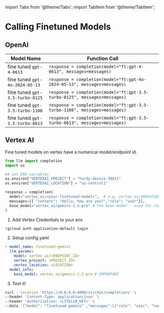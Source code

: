 import Tabs from '@theme/Tabs';
import TabItem from '@theme/TabItem';


# Calling Finetuned Models

## OpenAI


| Model Name                | Function Call                                                          |
|---------------------------|-----------------------------------------------------------------|
| fine tuned `gpt-4-0613`    | `response = completion(model="ft:gpt-4-0613", messages=messages)`     |
| fine tuned `gpt-4o-2024-05-13` | `response = completion(model="ft:gpt-4o-2024-05-13", messages=messages)` |
| fine tuned `gpt-3.5-turbo-0125` | `response = completion(model="ft:gpt-3.5-turbo-0125", messages=messages)` |
| fine tuned `gpt-3.5-turbo-1106` | `response = completion(model="ft:gpt-3.5-turbo-1106", messages=messages)` |
| fine tuned `gpt-3.5-turbo-0613` | `response = completion(model="ft:gpt-3.5-turbo-0613", messages=messages)` |


## Vertex AI

Fine tuned models on vertex have a numerical model/endpoint id. 

<Tabs>
<TabItem value="sdk" label="SDK">

```python
from llm import completion
import os

## set ENV variables
os.environ["VERTEXAI_PROJECT"] = "hardy-device-38811"
os.environ["VERTEXAI_LOCATION"] = "us-central1"

response = completion(
  model="vertex_ai/<your-finetuned-model>",  # e.g. vertex_ai/4965075652664360960
  messages=[{ "content": "Hello, how are you?","role": "user"}],
  base_model="vertex_ai/gemini-1.5-pro" # the base model - used for routing
)
```

</TabItem>
<TabItem value="proxy" label="PROXY">

1. Add Vertex Credentials to your env 

```bash
!gcloud auth application-default login
```

2. Setup config.yaml 

```yaml
- model_name: finetuned-gemini
  llm_params:
    model: vertex_ai/<ENDPOINT_ID>
    vertex_project: <PROJECT_ID>
    vertex_location: <LOCATION>
  model_info:
    base_model: vertex_ai/gemini-1.5-pro # IMPORTANT
```

3. Test it! 

```bash
curl --location 'https://0.0.0.0:4000/v1/chat/completions' \
--header 'Content-Type: application/json' \
--header 'Authorization: <LITELLM_KEY>' \
--data '{"model": "finetuned-gemini" ,"messages":[{"role": "user", "content":[{"type": "text", "text": "hi"}]}]}'
```

</TabItem>
</Tabs>


